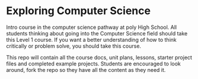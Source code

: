 # Exploring Computer Science
Intro course in the computer science pathway at poly High School. All students thinking about going into the Computer Science field should take this Level 1 course. If you want a better understanding of how to think critically or problem solve, you should take this course.

This repo will contain all the course docs, unit plans, lessons, starter project files and completed example projects. Students are encouraged to look around, fork the repo so they have all the content as they need it.

